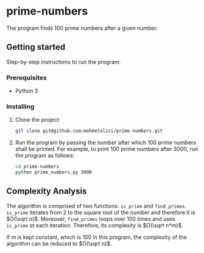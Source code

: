 # prime-numbers
The program finds 100 prime numbers after a given number.

## Getting started
Step-by-step instructions to run the program:
### Prerequisites
- Python 3

### Installing
1. Clone the project:
    ```bash
    git clone git@github.com:mehmetalici/prime-numbers.git
    ```
2. Run the program by passing the number after which 100 prime numbers shall be printed. For example, to print 100 prime numbers after 3000, run the program as follows:
    ```bash
    cd prime-numbers
    python prime_numbers.py 3000
    ```

## Complexity Analysis
The algorithm is comprised of two functions: `is_prime` and `find_primes`. `is_prime` iterates from 2 to the square root of the number and therefore it is $O(\sqrt n)$. Moreover, `find_primes` loops over 100 times and uses `is_prime` at each iteration. Therefore, its complexity is $O(\sqrt n*m)$. 

If $m$ is kept constant, which is 100 in this program, the complexity of the algorithm can be reduced to $O(\sqrt n)$.   

